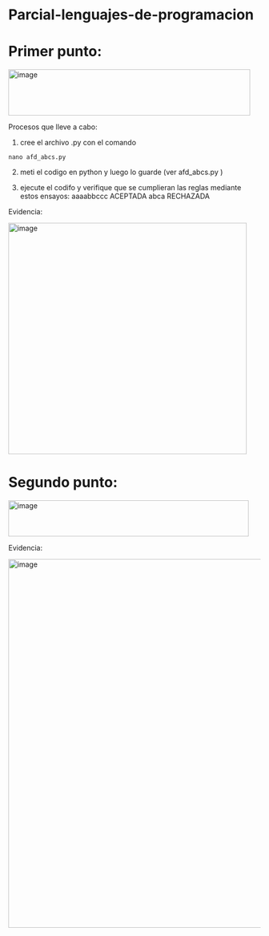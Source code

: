 # Parcial-lenguajes-de-programacion

# Primer punto:


<img width="483" height="92" alt="image" src="https://github.com/user-attachments/assets/a733f6c1-b87b-4ae7-906b-b5946b2dbbea" />


Procesos que lleve a cabo:

1. cree el archivo .py con el comando

```
nano afd_abcs.py
```
2. meti el codigo en python y luego lo guarde (ver afd_abcs.py )
   
3. ejecute el codifo y verifique que se cumplieran las reglas mediante estos ensayos:
aaaabbccc
ACEPTADA
abca
RECHAZADA


Evidencia:

<img width="476" height="461" alt="image" src="https://github.com/user-attachments/assets/788a99b8-1e9e-499d-9ddc-0014728118c2" />




# Segundo punto:

<img width="480" height="72" alt="image" src="https://github.com/user-attachments/assets/27af0bbb-327b-441e-9164-1aba456cc45c" />


Evidencia:

<img width="872" height="735" alt="image" src="https://github.com/user-attachments/assets/2e9654ff-21ff-4674-8101-34bcf219e14a" />
